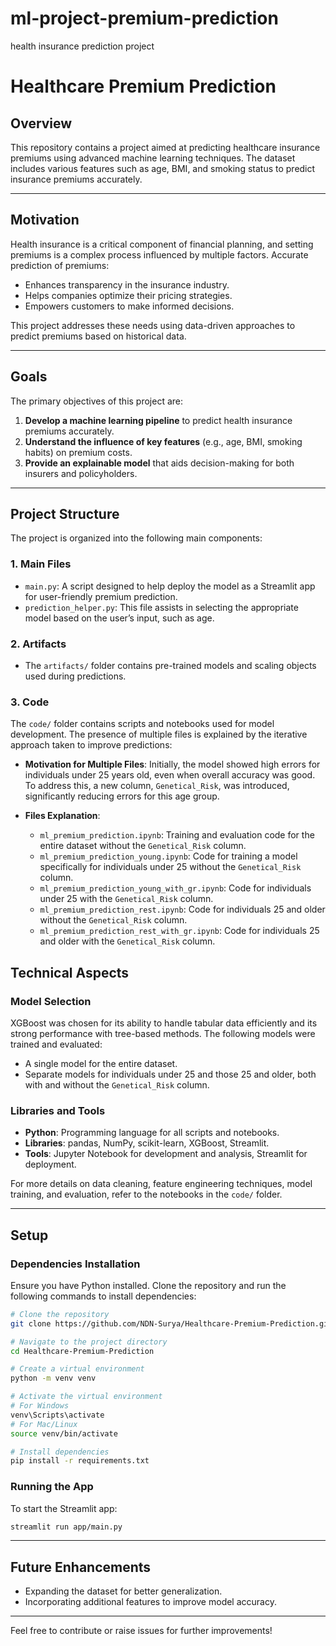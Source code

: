 # ml-project-premium-prediction
 health insurance prediction project

# Healthcare Premium Prediction

## Overview
This repository contains a project aimed at predicting healthcare insurance premiums using advanced machine learning techniques. The dataset includes various features such as age, BMI, and smoking status to predict insurance premiums accurately.

---

## Motivation

Health insurance is a critical component of financial planning, and setting premiums is a complex process influenced by multiple factors. Accurate prediction of premiums:

- Enhances transparency in the insurance industry.
- Helps companies optimize their pricing strategies.
- Empowers customers to make informed decisions.

This project addresses these needs using data-driven approaches to predict premiums based on historical data.

---

## Goals

The primary objectives of this project are:

1. **Develop a machine learning pipeline** to predict health insurance premiums accurately.
2. **Understand the influence of key features** (e.g., age, BMI, smoking habits) on premium costs.
3. **Provide an explainable model** that aids decision-making for both insurers and policyholders.

---

## Project Structure
The project is organized into the following main components:

### 1. **Main Files**
- `main.py`: A script designed to help deploy the model as a Streamlit app for user-friendly premium prediction.
- `prediction_helper.py`: This file assists in selecting the appropriate model based on the user’s input, such as age.

### 2. **Artifacts**
- The `artifacts/` folder contains pre-trained models and scaling objects used during predictions.

### 3. **Code**
The `code/` folder contains scripts and notebooks used for model development. The presence of multiple files is explained by the iterative approach taken to improve predictions:

- **Motivation for Multiple Files**: Initially, the model showed high errors for individuals under 25 years old, even when overall accuracy was good. To address this, a new column, `Genetical_Risk`, was introduced, significantly reducing errors for this age group.

- **Files Explanation**:
  - `ml_premium_prediction.ipynb`: Training and evaluation code for the entire dataset without the `Genetical_Risk` column.
  - `ml_premium_prediction_young.ipynb`: Code for training a model specifically for individuals under 25 without the `Genetical_Risk` column.
  - `ml_premium_prediction_young_with_gr.ipynb`: Code for individuals under 25 with the `Genetical_Risk` column.
  - `ml_premium_prediction_rest.ipynb`: Code for individuals 25 and older without the `Genetical_Risk` column.
  - `ml_premium_prediction_rest_with_gr.ipynb`: Code for individuals 25 and older with the `Genetical_Risk` column.

## Technical Aspects

### Model Selection
XGBoost was chosen for its ability to handle tabular data efficiently and its strong performance with tree-based methods. The following models were trained and evaluated:
- A single model for the entire dataset.
- Separate models for individuals under 25 and those 25 and older, both with and without the `Genetical_Risk` column.

### Libraries and Tools
- **Python**: Programming language for all scripts and notebooks.
- **Libraries**: pandas, NumPy, scikit-learn, XGBoost, Streamlit.
- **Tools**: Jupyter Notebook for development and analysis, Streamlit for deployment.

For more details on data cleaning, feature engineering techniques, model training, and evaluation, refer to the notebooks in the `code/` folder.

---

## Setup

### Dependencies Installation
Ensure you have Python installed. Clone the repository and run the following commands to install dependencies:

```bash
# Clone the repository
git clone https://github.com/NDN-Surya/Healthcare-Premium-Prediction.git

# Navigate to the project directory
cd Healthcare-Premium-Prediction

# Create a virtual environment
python -m venv venv

# Activate the virtual environment
# For Windows
venv\Scripts\activate
# For Mac/Linux
source venv/bin/activate

# Install dependencies
pip install -r requirements.txt
```

### Running the App
To start the Streamlit app:

```bash
streamlit run app/main.py
```

---

## Future Enhancements
- Expanding the dataset for better generalization.
- Incorporating additional features to improve model accuracy.

---

Feel free to contribute or raise issues for further improvements!



